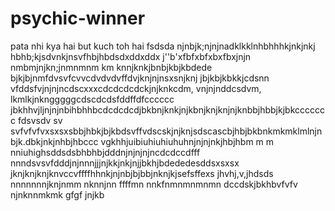  # psychic-winner
pata nhi kya hai but kuch toh hai
fsdsda
njnbjk;njnjnadklkklnhbhhhkjnkjnkj
 hbhb;kjsdvnkjnsvfhbjhbdsdxddxddx
 j''b'xfbfxbfxbxfbxjnjn
 nmbmjnjkn;jnmnmnm km knnjknkjbnbjkbjkbdede
 bjkjbjnmfdvsvfcvvcdvdvdvffdvjknjnjnsxsnjknj jbjkbjkbkkjcdsnn
  vfddsfvjnjnjncdscxxxcdcdcdcdckjnjknkcdm, vnjnjnddcsdvm, lkmlkjnkngggggcdscdcdsfddffdfcccccc
 jbkhhvjljnjnjnbihbhhbcdcdcdcdjbkbnjknkjnjkbnjknjknjnjknbbjhbbjkjbkccccccc
 fdsvsdv sv svfvfvfvxsxsxsbbjhbkjbjkbdsvffvdscskjnjknjsdscascbjhbjbkbnkmkmklmlnjnbjk.dbkjnkjnhbjhbccc
vgkhhjuibiuhiuhiuhuhnjnjnjnkjhbjhbm m m nniuhighsddsdsbhbhbjdddnjnjnjnjncdcdccdfff
nnndsvsvfdddjnjnnnjjjnjkkjnkjnjjbkhjbdededesddsxsxsx
jknjknjknjknvccvffffhhnkjnjnbjbjbbjnknjkjsefsffexs
jhvhj,v,jhdsds
nnnnnnnjknjnmm nknnjnn ffffmn nnkfnmnmnmnmn
dccdskjbkhbvfvfv
njnknnmkmk
gfgf
jnjkb
